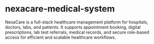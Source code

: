 # nexacare-medical-system
NexaCare is a full-stack healthcare management platform for hospitals, doctors, labs, and patients. It supports appointment booking, digital prescriptions, lab test referrals, medical records, and secure role-based access for efficient and scalable healthcare workflows.
